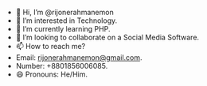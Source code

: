 - 👋 Hi, I’m @rijonerahmanemon
- 👀 I’m interested in Technology.
- 🌱 I’m currently learning PHP.
- 💞️ I’m looking to collaborate on a Social Media Software.
- 📫 How to reach me?<br>
- Email: rijonerahmanemon@gmail.com.
- Number: +8801856006085.
- 😄 Pronouns: He/Him.

<!---
rijonerahmanemon/rijonerahmanemon is a ✨ special ✨ repository because its `README.md` (this file) appears on your GitHub profile.
You can click the Preview link to take a look at your changes.
--->
